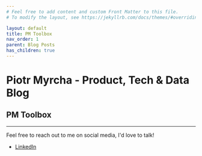 ```yaml
---
# Feel free to add content and custom Front Matter to this file.
# To modify the layout, see https://jekyllrb.com/docs/themes/#overriding-theme-defaults

layout: default
title: PM Toolbox
nav_order: 1
parent: Blog Posts
has_children: true
---
```

# Piotr Myrcha - Product, Tech & Data Blog

## PM Toolbox



---

Feel free to reach out to me on social media, I'd love to talk!  
- [LinkedIn](https://www.linkedin.com/in/piotrmyrcha/)